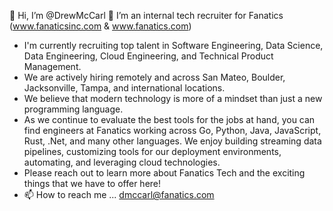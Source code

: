 👋 Hi, I’m @DrewMcCarl
👀 I’m an internal tech recruiter for Fanatics (www.fanaticsinc.com & www.fanatics.com)
- I'm currently recruiting top talent in Software Engineering, Data Science, Data Engineering, Cloud Engineering, and Technical Product Management. 
- We are actively hiring remotely and across San Mateo, Boulder, Jacksonville, Tampa, and international locations. 
- We believe that modern technology is more of a mindset than just a new programming language. 
- As we continue to evaluate the best tools for the jobs at hand, you can find engineers at Fanatics working across Go, Python, Java, JavaScript, Rust, .Net, and many other languages. 
We enjoy building streaming data pipelines, customizing tools for our deployment environments, automating, and leveraging cloud technologies. 
- Please reach out to learn more about Fanatics Tech and the exciting things that we have to offer here!
- 📫 How to reach me ... dmccarl@fanatics.com

<!---
DrewMcCarl/DrewMcCarl is a ✨ special ✨ repository because its `README.md` (this file) appears on your GitHub profile.
You can click the Preview link to take a look at your changes.
--->
